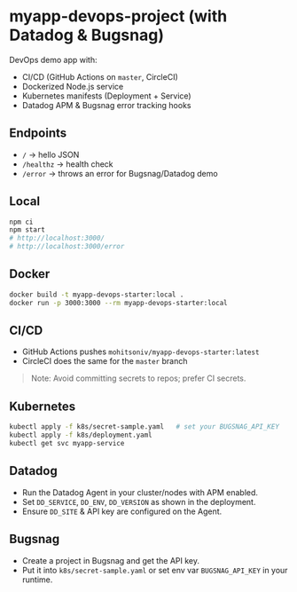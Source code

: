 # myapp-devops-project (with Datadog & Bugsnag)

DevOps demo app with:
- CI/CD (GitHub Actions on `master`, CircleCI)
- Dockerized Node.js service
- Kubernetes manifests (Deployment + Service)
- Datadog APM & Bugsnag error tracking hooks

## Endpoints
- `/` -> hello JSON
- `/healthz` -> health check
- `/error` -> throws an error for Bugsnag/Datadog demo

## Local
```bash
npm ci
npm start
# http://localhost:3000/
# http://localhost:3000/error
```

## Docker
```bash
docker build -t myapp-devops-starter:local .
docker run -p 3000:3000 --rm myapp-devops-starter:local
```

## CI/CD
- GitHub Actions pushes `mohitsoniv/myapp-devops-starter:latest`
- CircleCI does the same for the `master` branch
> Note: Avoid committing secrets to repos; prefer CI secrets.

## Kubernetes
```bash
kubectl apply -f k8s/secret-sample.yaml   # set your BUGSNAG_API_KEY
kubectl apply -f k8s/deployment.yaml
kubectl get svc myapp-service
```

## Datadog
- Run the Datadog Agent in your cluster/nodes with APM enabled.
- Set `DD_SERVICE`, `DD_ENV`, `DD_VERSION` as shown in the deployment.
- Ensure `DD_SITE` & API key are configured on the Agent.

## Bugsnag
- Create a project in Bugsnag and get the API key.
- Put it into `k8s/secret-sample.yaml` or set env var `BUGSNAG_API_KEY` in your runtime.
